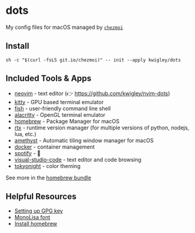 # dots

My config files for macOS managed by [`chezmoi`](https://www.chezmoi.io/)

## Install

`sh -c "$(curl -fsLS git.io/chezmoi)" -- init --apply kwigley/dots`

## Included Tools & Apps

- [neovim](https://neovim.io/) - text editor (👉 https://github.com/kwigley/nvim-dots)
- [kitty](https://sw.kovidgoyal.net/kitty/) - GPU based terminal emulator
- [fish](https://fishshell.com/) - user-friendly command line
  shell
- [alacritty](https://github.com/alacritty/alacritty) - OpenGL terminal emulator
- [homebrew](https://brew.sh/) - Package Manager for macOS
- [rtx](https://github.com/jdxcode/rtx) - runtime version manager (for multiple versions of python, nodejs, lua, etc.)
- [amethyst](https://ianyh.com/amethyst/) - Automatic tiling window manager for macOS
- [docker](https://www.docker.com/products/docker-desktop) - container management
- [spotify](https://www.spotify.com/) - 🕺
- [visual-studio-code](https://code.visualstudio.com/) - text editor and code browsing
- [tokyonight](https://github.com/folke/tokyonight.nvim) - color theming

See more in the [homebrew bundle](run_once_before_install-packages-darwin.sh.tmpl)

## Helpful Resources

- [Setting up GPG key](https://docs.github.com/en/authentication/managing-commit-signature-verification/generating-a-new-gpg-key)
- [MonoLisa font](https://www.monolisa.dev/)
- [Install homebrew](https://brew.sh)
